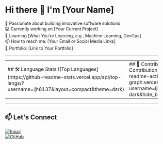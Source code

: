# Hi there 👋 I'm [Your Name]

🚀 Passionate about building innovative software solutions  
💻 Currently working on [Your Current Project]  
🌱 Learning [What You're Learning, e.g., Machine Learning, DevOps]  
📫 How to reach me: [Your Email or Social Media Links]  
🔗 Portfolio: [Link to Your Portfolio]

---

<table>
  <tr>
    <td>
      ## 🛠️ Language Stats
      ![Top Languages](https://github-readme-stats.vercel.app/api/top-langs/?username=ljh6137&layout=compact&theme=dark)
    </td>
    <td>
      ## 🌟 Contributions
      ![GitHub Contributions](https://github-readme-activity-graph.vercel.app/graph?username=ljh6137&theme=github-dark&hide_border=true&area=true)
    </td>
  </tr>
</table>

---

## 📫 Let's Connect 
[![Email](https://img.shields.io/badge/Email-D14836?style=for-the-badge&logo=gmail&logoColor=white)](mailto:ljh44126@example.com)  
[![GitHub](https://img.shields.io/badge/GitHub-181717?style=for-the-badge&logo=github&logoColor=white)](https://github.com/ljh6137)


